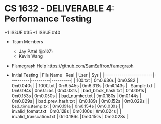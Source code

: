 # CS 1632 - DELIVERABLE 4: Performance Testing
+1 ISSUE #35
+1 ISSUE #40
  - Team Members
    - Jay Patel (jjp107)
    - Kevin Wang

  - Flamegraph Help https://github.com/SamSaffron/flamegraph
  - Initial Testing
| File Name               | Real     | User     | Sys      |
|-------------------------|----------|----------|----------|
| 100.txt                 | 0m0.636s | 0m0.582  | 0m0.040s |
| 1000.txt                | 0m6.545s | 0m6.313s | 0m0.143s |
| Sample.txt              | 0m0.194s | 0m0.155s | 0m0.031s |
| bad_block_hash.txt      | 0m0.191s | 0m0.153s | 0m0.030s |
| bad_number.txt          | 0m0.180s | 0m0.144s | 0m0.029s |
| bad_prev_hash.txt       | 0m0.189s | 0m0.152s | 0m0.029s |
| bad_timestamp.txt       | 0m0.191a | 0m0.154s | 0m0.030s |
| invalid_format.txt      | 0m0.128s | 0m0.100s | 0m0.024s |
| invalid_transcation.txt | 0m0.186s | 0m0.150s | 0m0.028s |
